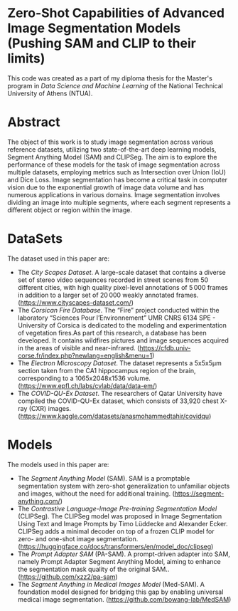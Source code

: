 # Zero-Shot Capabilities of Advanced Image Segmentation Models (Pushing SAM and CLIP to their limits)
This code was created as a part of my diploma thesis for the Master's program in *Data Science and Machine Learning* of the National Technical University of Athens (NTUA). 

# Abstract
The object of this work is to study image segmentation across various reference datasets, utilizing two state-of-the-art deep learning models, Segment Anything Model (SAM) and CLIPSeg. The aim is to explore the performance of these models for the task of image segmentation across multiple 
datasets, employing metrics such as Intersection over Union (IoU) and Dice Loss. Image segmentation has become a critical task in computer vision due to the exponential growth of image data volume and has numerous applications in various domains. 
Image segmentation involves dividing an image into multiple segments, where each segment represents a different object or region within the image.

# DataSets
The dataset used in this paper are:
* The *City Scapes Dataset*. A large-scale dataset that contains a diverse set of stereo video sequences recorded in street scenes from 50 different cities, with high quality pixel-level annotations of 5 000 frames in addition to a larger set of 20 000 weakly
  annotated frames. (https://www.cityscapes-dataset.com/)
* The *Corsican Fire Database*. The “Fire” project conducted within the laboratory “Sciences Pour l’Environnement” UMR CNRS 6134 SPE - University of Corsica is dedicated to the modeling and experimentation of vegetation fires.As part of this research,
  a database has been developed. It contains wildfires pictures and image sequences acquired in the areas of visible and near-infrared. (https://cfdb.univ-corse.fr/index.php?newlang=english&menu=1)
* The *Electron Microscopy Dataset*. The dataset represents a 5x5x5µm section taken from the CA1 hippocampus region of the brain, corresponding to a 1065x2048x1536 volume. (https://www.epfl.ch/labs/cvlab/data/data-em/)
* The *COVID-QU-Ex Dataset*. The researchers of Qatar University have compiled the COVID-QU-Ex dataset, which consists of 33,920 chest X-ray (CXR) images. (https://www.kaggle.com/datasets/anasmohammedtahir/covidqu)

# Models
The models used in this paper are:
* The *Segment Anything Model* (SAM). SAM is a promptable segmentation system with zero-shot generalization to unfamiliar objects and images, without the need for additional training. (https://segment-anything.com/)
* The *Contrastive Language-Image Pre-training Segmentation Model* (CLIPSeg). The CLIPSeg model was proposed in Image Segmentation Using Text and Image Prompts by Timo Lüddecke and Alexander Ecker.
  CLIPSeg adds a minimal decoder on top of a frozen CLIP model for zero- and one-shot image segmentation.(https://huggingface.co/docs/transformers/en/model_doc/clipseg)
* The *Prompt Adapter SAM* (PA-SAM). A prompt-driven adapter into SAM, namely Prompt Adapter Segment Anything Model, aiming to enhance the segmentation mask quality of the original SAM.. (https://github.com/xzz2/pa-sam)
* The *Segment Anything in Medical Images Model* (Med-SAM).  A foundation model designed for bridging this gap by enabling universal medical image segmentation. (https://github.com/bowang-lab/MedSAM)
